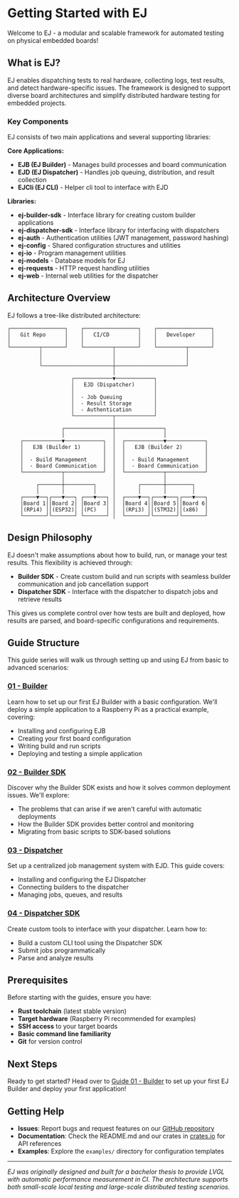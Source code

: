 # Getting Started with EJ

Welcome to EJ - a modular and scalable framework for automated testing on physical embedded boards!

## What is EJ?

EJ enables dispatching tests to real hardware, collecting logs, test results, and detect hardware-specific issues.
The framework is designed to support diverse board architectures and simplify distributed hardware testing for embedded projects.

### Key Components

EJ consists of two main applications and several supporting libraries:

**Core Applications:**

- **EJB (EJ Builder)** - Manages build processes and board communication
- **EJD (EJ Dispatcher)** - Handles job queuing, distribution, and result collection
- **EJCli (EJ CLI)** - Helper cli tool to interface with EJD

**Libraries:**

- **ej-builder-sdk** - Interface library for creating custom builder applications
- **ej-dispatcher-sdk** - Interface library for interfacing with dispatchers
- **ej-auth** - Authentication utilities (JWT management, password hashing)
- **ej-config** - Shared configuration structures and utilities
- **ej-io** - Program management utilities
- **ej-models** - Database models for EJ
- **ej-requests** - HTTP request handling utilities
- **ej-web** - Internal web utilities for the dispatcher

## Architecture Overview

EJ follows a tree-like distributed architecture:

```
┌─────────────────┐    ┌─────────────────┐    ┌─────────────────┐
│   Git Repo      │    │   CI/CD         │    │   Developer     │
│                 │    │                 │    │                 │
└─────────┬───────┘    └─────────┬───────┘    └─────────┬───────┘
          │                      │                      │
          │                      │                      │
          └──────────────────────┼──────────────────────┘
                                 │
                    ┌────────────▼────────────┐
                    │   EJD (Dispatcher)      │
                    │                         │
                    │  - Job Queuing          │
                    │  - Result Storage       │
                    │  - Authentication       │
                    └────────────┬────────────┘
                                 │
                 ┌───────────────┼───────────────┐
                 │               │               │
    ┌────────────▼────────────┐  │  ┌────────────▼────────────┐
    │   EJB (Builder 1)       │  │  │   EJB (Builder 2)       │
    │                         │  │  │                         │
    │  - Build Management     │  │  │  - Build Management     │
    │  - Board Communication  │  │  │  - Board Communication  │
    └────────────┬────────────┘  │  └────────────┬────────────┘
                 │               │               │
         ┌───────┼─────────┐     │       ┌───────┼────────┐
         │       │         │     │       │       │        │
    ┌────▼──┐┌───▼───┐ ┌───▼───┐ │  ┌────▼──┐┌───▼───┐┌───▼───┐
    │Board 1││Board 2│ │Board 3│ │  │Board 4││Board 5││Board 6│
    │(RPi4) ││(ESP32)│ │(PC)   │ │  │(RPi3) ││(STM32)││(x86)  │
    └───────┘└───────┘ └───────┘ │  └───────┘└───────┘└───────┘
```

## Design Philosophy

EJ doesn't make assumptions about how to build, run, or manage your test results. This flexibility is achieved through:

- **Builder SDK** - Create custom build and run scripts with seamless builder communication and job cancellation support
- **Dispatcher SDK** - Interface with the dispatcher to dispatch jobs and retrieve results

This gives us complete control over how tests are built and deployed, how results are parsed, and board-specific configurations and requirements.

## Guide Structure

This guide series will walk us through setting up and using EJ from basic to advanced scenarios:

### [01 - Builder](01-Builder.md)

Learn how to set up our first EJ Builder with a basic configuration. We'll deploy a simple application to a Raspberry Pi as a practical example, covering:

- Installing and configuring EJB
- Creating your first board configuration
- Writing build and run scripts
- Deploying and testing a simple application

### [02 - Builder SDK](02-BuilderSDK.md)

Discover why the Builder SDK exists and how it solves common deployment issues. We'll explore:

- The problems that can arise if we aren't careful with automatic deployments
- How the Builder SDK provides better control and monitoring
- Migrating from basic scripts to SDK-based solutions

### [03 - Dispatcher](03-Dispatcher.md)

Set up a centralized job management system with EJD. This guide covers:

- Installing and configuring the EJ Dispatcher
- Connecting builders to the dispatcher
- Managing jobs, queues, and results

### [04 - Dispatcher SDK](04-DispatcherSDK.md)

Create custom tools to interface with your dispatcher. Learn how to:

- Build a custom CLI tool using the Dispatcher SDK
- Submit jobs programmatically
- Parse and analyze results

## Prerequisites

Before starting with the guides, ensure you have:

- **Rust toolchain** (latest stable version)
- **Target hardware** (Raspberry Pi recommended for examples)
- **SSH access** to your target boards
- **Basic command line familiarity**
- **Git** for version control

## Next Steps

Ready to get started? Head over to [Guide 01 - Builder](01-Builder.md) to set up your first EJ Builder and deploy your first application!

## Getting Help

- **Issues**: Report bugs and request features on our [GitHub repository](https://github.com/embj-org/ej)
- **Documentation**: Check the README.md and our crates in [crates.io](https://crates.io/search?page=2&q=ej) for API references
- **Examples**: Explore the `examples/` directory for configuration templates

---

_EJ was originally designed and built for a bachelor thesis to provide LVGL with automatic performance measurement in CI.
The architecture supports both small-scale local testing and large-scale distributed testing scenarios._
